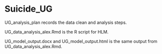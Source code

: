 # Suicide_UG
UG_analysis_plan records the data clean and analysis steps.

UG_data_analysis_alex.Rmd is the R script for HLM.

UG_model_output.docx and UG_model_output.html is the same output from UG_data_analysis_alex.Rmd.
